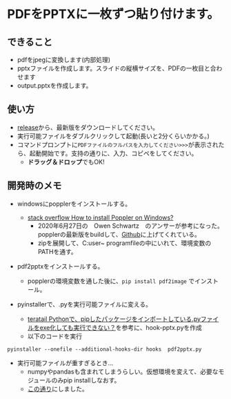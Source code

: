 # PDFをPPTXに一枚ずつ貼り付けます。
## できること
* pdfをjpegに変換します(内部処理)
* pptxファイルを作成します。スライドの縦横サイズを、PDFの一枚目と合わせます
* output.pptxを作成します。

## 使い方
* [release](https://github.com/phys-ken/pptx2pdf_win_mac/releases)から、最新版をダウンロードしてください。
* 実行可能ファイルをダブルクリックして起動(長いと2分くらいかかる。)
* コマンドプロンプトに`PDFファイルのフルパスを入力してください>>>`が表示されたら、起動開始です。支持の通りに、入力、コピペをしてください。
  * **ドラッグ＆ドロップ**でもOK!

## 開発時のメモ
* windowsにpopplerをインストールする。
  * [stack overflow How to install Poppler on Windows?](https://stackoverflow.com/questions/18381713/how-to-install-poppler-on-windows)
    * 2020年6月27日の　Owen Schwartz　のアンサーが参考になった。popplerの最新版をbuildして、[Github](https://github.com/oschwartz10612/poppler-windows/releases)に上げてくれている。
    * zipを展開して、C:user~ programfileの中にいれて、環境変数のPATHを通す。

* pdf2pptxをインストールする。
  * popplerの環境変数を通した後に、`pip install pdf2image` でインストール。

* pyinstallerで、.pyを実行可能ファイルに変える。
  * [teratail Pythonで、pipしたパッケージをインポートしている.pyファイルをexe化しても実行できない？](https://teratail.com/questions/184343)を参考に、hook-pptx.pyを作成
  * 以下のコードを実行

```
pyinstaller --onefile --additional-hooks-dir hooks  pdf2pptx.py       
```

* 実行可能ファイルが重すぎるとき...
  * numpyやpandasも含まれてしまうらしい。仮想環境を変えて、必要なモジュールのみpip installしなおす。
  * [この通り](https://qiita.com/napinoco/items/068ce8ef6ef4309966b1)にしました。

